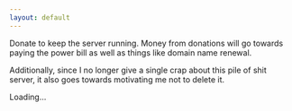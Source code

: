 ```yaml
---
layout: default
---
```


Donate to keep the server running. Money from donations will go towards paying the power bill as well as things like domain name renewal.

Additionally, since I no longer give a single crap about this pile of shit server, it also goes towards motivating me not to delete it.



<p id="addresses">Loading...</p>



<script>
    fetch("https://gist.githubusercontent.com/DaMatrix/8b7ff92fcc7e49c0f511a8ed207d8e92/raw/www.daporkchop.net-donate-addresses.json").then(response => {
        return response.json();
    }).then(data => {
        var html = "";
        for (var i = 0; i < data.length; i++)   {
            var curr = data[i];
            html += "<a href=\"" + curr.url + "\">" + curr.symbol + "</a>: <code class=\"highlighter-rouge\">" + curr.address + "</code><br>";
        }
        document.getElementById("addresses").innerHTML = html;
    });
</script>
